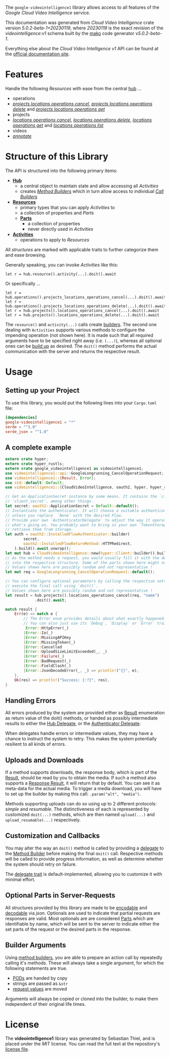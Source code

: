 <!---
DO NOT EDIT !
This file was generated automatically from 'src/generator/templates/api/README.md.mako'
DO NOT EDIT !
-->
The `google-videointelligence1` library allows access to all features of the *Google Cloud Video Intelligence* service.

This documentation was generated from *Cloud Video Intelligence* crate version *5.0.2-beta-1+20230119*, where *20230119* is the exact revision of the *videointelligence:v1* schema built by the [mako](http://www.makotemplates.org/) code generator *v5.0.2-beta-1*.

Everything else about the *Cloud Video Intelligence* *v1* API can be found at the
[official documentation site](https://cloud.google.com/video-intelligence/docs/).
# Features

Handle the following *Resources* with ease from the central [hub](https://docs.rs/google-videointelligence1/5.0.2-beta-1+20230119/google_videointelligence1/CloudVideoIntelligence) ... 

* operations
 * [*projects locations operations cancel*](https://docs.rs/google-videointelligence1/5.0.2-beta-1+20230119/google_videointelligence1/api::OperationProjectLocationOperationCancelCall), [*projects locations operations delete*](https://docs.rs/google-videointelligence1/5.0.2-beta-1+20230119/google_videointelligence1/api::OperationProjectLocationOperationDeleteCall) and [*projects locations operations get*](https://docs.rs/google-videointelligence1/5.0.2-beta-1+20230119/google_videointelligence1/api::OperationProjectLocationOperationGetCall)
* projects
 * [*locations operations cancel*](https://docs.rs/google-videointelligence1/5.0.2-beta-1+20230119/google_videointelligence1/api::ProjectLocationOperationCancelCall), [*locations operations delete*](https://docs.rs/google-videointelligence1/5.0.2-beta-1+20230119/google_videointelligence1/api::ProjectLocationOperationDeleteCall), [*locations operations get*](https://docs.rs/google-videointelligence1/5.0.2-beta-1+20230119/google_videointelligence1/api::ProjectLocationOperationGetCall) and [*locations operations list*](https://docs.rs/google-videointelligence1/5.0.2-beta-1+20230119/google_videointelligence1/api::ProjectLocationOperationListCall)
* videos
 * [*annotate*](https://docs.rs/google-videointelligence1/5.0.2-beta-1+20230119/google_videointelligence1/api::VideoAnnotateCall)




# Structure of this Library

The API is structured into the following primary items:

* **[Hub](https://docs.rs/google-videointelligence1/5.0.2-beta-1+20230119/google_videointelligence1/CloudVideoIntelligence)**
    * a central object to maintain state and allow accessing all *Activities*
    * creates [*Method Builders*](https://docs.rs/google-videointelligence1/5.0.2-beta-1+20230119/google_videointelligence1/client::MethodsBuilder) which in turn
      allow access to individual [*Call Builders*](https://docs.rs/google-videointelligence1/5.0.2-beta-1+20230119/google_videointelligence1/client::CallBuilder)
* **[Resources](https://docs.rs/google-videointelligence1/5.0.2-beta-1+20230119/google_videointelligence1/client::Resource)**
    * primary types that you can apply *Activities* to
    * a collection of properties and *Parts*
    * **[Parts](https://docs.rs/google-videointelligence1/5.0.2-beta-1+20230119/google_videointelligence1/client::Part)**
        * a collection of properties
        * never directly used in *Activities*
* **[Activities](https://docs.rs/google-videointelligence1/5.0.2-beta-1+20230119/google_videointelligence1/client::CallBuilder)**
    * operations to apply to *Resources*

All *structures* are marked with applicable traits to further categorize them and ease browsing.

Generally speaking, you can invoke *Activities* like this:

```Rust,ignore
let r = hub.resource().activity(...).doit().await
```

Or specifically ...

```ignore
let r = hub.operations().projects_locations_operations_cancel(...).doit().await
let r = hub.operations().projects_locations_operations_delete(...).doit().await
let r = hub.projects().locations_operations_cancel(...).doit().await
let r = hub.projects().locations_operations_delete(...).doit().await
```

The `resource()` and `activity(...)` calls create [builders][builder-pattern]. The second one dealing with `Activities` 
supports various methods to configure the impending operation (not shown here). It is made such that all required arguments have to be 
specified right away (i.e. `(...)`), whereas all optional ones can be [build up][builder-pattern] as desired.
The `doit()` method performs the actual communication with the server and returns the respective result.

# Usage

## Setting up your Project

To use this library, you would put the following lines into your `Cargo.toml` file:

```toml
[dependencies]
google-videointelligence1 = "*"
serde = "^1.0"
serde_json = "^1.0"
```

## A complete example

```Rust
extern crate hyper;
extern crate hyper_rustls;
extern crate google_videointelligence1 as videointelligence1;
use videointelligence1::api::GoogleLongrunning_CancelOperationRequest;
use videointelligence1::{Result, Error};
use std::default::Default;
use videointelligence1::{CloudVideoIntelligence, oauth2, hyper, hyper_rustls, chrono, FieldMask};

// Get an ApplicationSecret instance by some means. It contains the `client_id` and 
// `client_secret`, among other things.
let secret: oauth2::ApplicationSecret = Default::default();
// Instantiate the authenticator. It will choose a suitable authentication flow for you, 
// unless you replace  `None` with the desired Flow.
// Provide your own `AuthenticatorDelegate` to adjust the way it operates and get feedback about 
// what's going on. You probably want to bring in your own `TokenStorage` to persist tokens and
// retrieve them from storage.
let auth = oauth2::InstalledFlowAuthenticator::builder(
        secret,
        oauth2::InstalledFlowReturnMethod::HTTPRedirect,
    ).build().await.unwrap();
let mut hub = CloudVideoIntelligence::new(hyper::Client::builder().build(hyper_rustls::HttpsConnectorBuilder::new().with_native_roots().https_or_http().enable_http1().enable_http2().build()), auth);
// As the method needs a request, you would usually fill it with the desired information
// into the respective structure. Some of the parts shown here might not be applicable !
// Values shown here are possibly random and not representative !
let mut req = GoogleLongrunning_CancelOperationRequest::default();

// You can configure optional parameters by calling the respective setters at will, and
// execute the final call using `doit()`.
// Values shown here are possibly random and not representative !
let result = hub.projects().locations_operations_cancel(req, "name")
             .doit().await;

match result {
    Err(e) => match e {
        // The Error enum provides details about what exactly happened.
        // You can also just use its `Debug`, `Display` or `Error` traits
         Error::HttpError(_)
        |Error::Io(_)
        |Error::MissingAPIKey
        |Error::MissingToken(_)
        |Error::Cancelled
        |Error::UploadSizeLimitExceeded(_, _)
        |Error::Failure(_)
        |Error::BadRequest(_)
        |Error::FieldClash(_)
        |Error::JsonDecodeError(_, _) => println!("{}", e),
    },
    Ok(res) => println!("Success: {:?}", res),
}

```
## Handling Errors

All errors produced by the system are provided either as [Result](https://docs.rs/google-videointelligence1/5.0.2-beta-1+20230119/google_videointelligence1/client::Result) enumeration as return value of
the doit() methods, or handed as possibly intermediate results to either the 
[Hub Delegate](https://docs.rs/google-videointelligence1/5.0.2-beta-1+20230119/google_videointelligence1/client::Delegate), or the [Authenticator Delegate](https://docs.rs/yup-oauth2/*/yup_oauth2/trait.AuthenticatorDelegate.html).

When delegates handle errors or intermediate values, they may have a chance to instruct the system to retry. This 
makes the system potentially resilient to all kinds of errors.

## Uploads and Downloads
If a method supports downloads, the response body, which is part of the [Result](https://docs.rs/google-videointelligence1/5.0.2-beta-1+20230119/google_videointelligence1/client::Result), should be
read by you to obtain the media.
If such a method also supports a [Response Result](https://docs.rs/google-videointelligence1/5.0.2-beta-1+20230119/google_videointelligence1/client::ResponseResult), it will return that by default.
You can see it as meta-data for the actual media. To trigger a media download, you will have to set up the builder by making
this call: `.param("alt", "media")`.

Methods supporting uploads can do so using up to 2 different protocols: 
*simple* and *resumable*. The distinctiveness of each is represented by customized 
`doit(...)` methods, which are then named `upload(...)` and `upload_resumable(...)` respectively.

## Customization and Callbacks

You may alter the way an `doit()` method is called by providing a [delegate](https://docs.rs/google-videointelligence1/5.0.2-beta-1+20230119/google_videointelligence1/client::Delegate) to the 
[Method Builder](https://docs.rs/google-videointelligence1/5.0.2-beta-1+20230119/google_videointelligence1/client::CallBuilder) before making the final `doit()` call. 
Respective methods will be called to provide progress information, as well as determine whether the system should 
retry on failure.

The [delegate trait](https://docs.rs/google-videointelligence1/5.0.2-beta-1+20230119/google_videointelligence1/client::Delegate) is default-implemented, allowing you to customize it with minimal effort.

## Optional Parts in Server-Requests

All structures provided by this library are made to be [encodable](https://docs.rs/google-videointelligence1/5.0.2-beta-1+20230119/google_videointelligence1/client::RequestValue) and 
[decodable](https://docs.rs/google-videointelligence1/5.0.2-beta-1+20230119/google_videointelligence1/client::ResponseResult) via *json*. Optionals are used to indicate that partial requests are responses 
are valid.
Most optionals are are considered [Parts](https://docs.rs/google-videointelligence1/5.0.2-beta-1+20230119/google_videointelligence1/client::Part) which are identifiable by name, which will be sent to 
the server to indicate either the set parts of the request or the desired parts in the response.

## Builder Arguments

Using [method builders](https://docs.rs/google-videointelligence1/5.0.2-beta-1+20230119/google_videointelligence1/client::CallBuilder), you are able to prepare an action call by repeatedly calling it's methods.
These will always take a single argument, for which the following statements are true.

* [PODs][wiki-pod] are handed by copy
* strings are passed as `&str`
* [request values](https://docs.rs/google-videointelligence1/5.0.2-beta-1+20230119/google_videointelligence1/client::RequestValue) are moved

Arguments will always be copied or cloned into the builder, to make them independent of their original life times.

[wiki-pod]: http://en.wikipedia.org/wiki/Plain_old_data_structure
[builder-pattern]: http://en.wikipedia.org/wiki/Builder_pattern
[google-go-api]: https://github.com/google/google-api-go-client

# License
The **videointelligence1** library was generated by Sebastian Thiel, and is placed 
under the *MIT* license.
You can read the full text at the repository's [license file][repo-license].

[repo-license]: https://github.com/Byron/google-apis-rsblob/main/LICENSE.md

